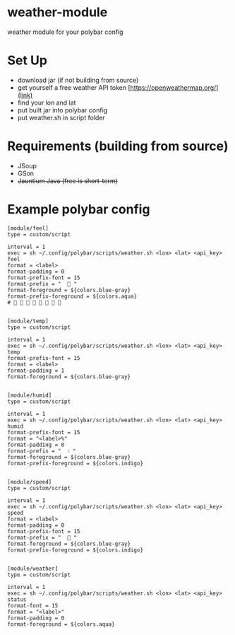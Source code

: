 # weather-module
weather module for your polybar config

# Set Up
* download jar (if not building from source)
* get yourself a free weather API token [https://openweathermap.org/](link)
* find your lon and lat
* put built jar into polybar config
* put weather.sh in script folder

# Requirements (building from source)
* JSoup
* GSon
* ~~Jauntium Java (free is short-term)~~

# Example polybar config

```
[module/feel]
type = custom/script

interval = 1
exec = sh ~/.config/polybar/scripts/weather.sh <lon> <lat> <api_key> feel
format = <label>
format-padding = 0
format-prefix-font = 15
format-prefix = "   "
format-foreground = ${colors.blue-gray}
format-prefix-foreground = ${colors.aqua}
#        


[module/temp]
type = custom/script

interval = 1
exec = sh ~/.config/polybar/scripts/weather.sh <lon> <lat> <api_key> temp
format-prefix-font = 15
format = <label>
format-padding = 1
format-foreground = ${colors.blue-gray}


[module/humid]
type = custom/script

interval = 1
exec = sh ~/.config/polybar/scripts/weather.sh <lon> <lat> <api_key> humid
format-prefix-font = 15
format = "<label>%"
format-padding = 0
format-prefix = "  💧 "
format-foreground = ${colors.blue-gray}
format-prefix-foreground = ${colors.indigo}


[module/speed]
type = custom/script

interval = 1
exec = sh ~/.config/polybar/scripts/weather.sh <lon> <lat> <api_key> speed
format = <label>
format-padding = 0
format-prefix-font = 15
format-prefix = "   "
format-foreground = ${colors.blue-gray}
format-prefix-foreground = ${colors.indigo}


[module/weather]
type = custom/script

interval = 1
exec = sh ~/.config/polybar/scripts/weather.sh <lon> <lat> <api_key> status
format-font = 15
format = "<label>"
format-padding = 0
format-foreground = ${colors.aqua}
```
